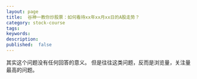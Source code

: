 ```yaml
---
layout: page
title:  谷神一教你炒股票：如何看待xx年xx月xx日的A股走势？
category: stock-course
tags:
keywords:
description:  
published:  false
---
```


其实这个问题没有任何回答的意义。
但是往往这类问题，反而是浏览量，关注量最高的问题。







